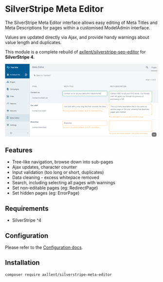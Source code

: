 # SilverStripe Meta Editor

The SilverStripe Meta Editor interface allows easy editing of Meta Titles and Meta Descriptions
for pages within a customised ModelAdmin interface.

Values are updated directly via Ajax, and provide handy warnings about value length and duplicates.

This module is a complete rebuild of [axllent/silverstripe-seo-editor](https://github.com/axllent/silverstripe-seo-editor)
for **SilverStripe 4**.

![SilverStripe Meta Editor](images/Screenshot.png "SilverStripe Meta Editor")


## Features

- Tree-like navigation, browse down into sub-pages
- Ajax updates, character counter
- Input validation (too long or short, duplicates)
- Data cleaning - excess whitepace removed
- Search, including selecting all pages with warnings
- Set non-editable pages (eg: RedirectPage)
- Set hidden pages (eg: ErrorPage)


## Requirements

- SilverStripe ^4


## Configuration

Please refer to the [Configuration docs](docs/en/Configuration.md).


## Installation

```
composer require axllent/silverstripe-meta-editor
```

